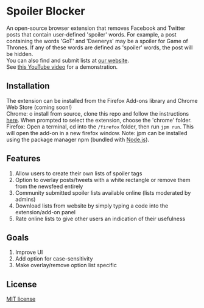 # Spoiler Blocker
An open-source browser extension that removes Facebook and Twitter posts that contain user-defined 'spoiler' words. For example, a post containing the words 'GoT' and 'Daenerys' may be a spoiler for Game of Thrones. If any of these words are defined as 'spoiler' words, the post will be hidden.<br>
You can also find and submit lists at [our website](https://salty-earth-11606.herokuapp.com).<br>
See [this YouTube video](https://youtu.be/dFOZCkYJdOM) for a demonstration.

## Installation
The extension can be installed from the Firefox Add-ons library and Chrome Web Store (coming soon!)<br>
Chrome: o install from source, clone this repo and follow the instructions [here](https://developer.chrome.com/extensions/getstarted#unpacked). When prompted to select the extension, choose the 'chrome' folder.<br>
Firefox: Open a terminal, cd into the `/firefox` folder, then run `jpm run`. This will open the add-on in a new firefox window. Note: jpm can be installed using the package manager npm (bundled with [Node.js](https://nodejs.org/)).

## Features
1. Allow users to create their own lists of spoiler tags
2. Option to overlay posts/tweets with a white rectangle or remove them from the newsfeed entirely
3. Community submitted spoiler lists available online (lists moderated by admins)
4. Download lists from website by simply typing a code into the extension/add-on panel
5. Rate online lists to give other users an indication of their usefulness

## Goals
1. Improve UI
2. Add option for case-sensitivity
3. Make overlay/remove option list specific

## License
[MIT license](https://github.com/kabir-plod/spoiler-blocker/blob/master/LICENSE.md)
